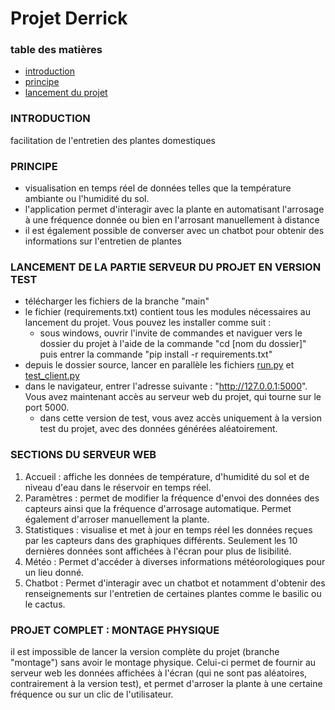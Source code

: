 # Projet Derrick

### table des matières
- [introduction](#introduction)
- [principe](#principe)
- [lancement du projet](#lancement-du-projet)

### INTRODUCTION
facilitation de l'entretien des plantes domestiques 

### PRINCIPE
- visualisation en temps réel de données telles que la température ambiante ou l'humidité du sol.
- l'application permet d'interagir avec la plante en automatisant l'arrosage à une fréquence donnée ou bien en l'arrosant manuellement à distance
- il est également possible de converser avec un chatbot pour obtenir des informations sur l'entretien de plantes

### LANCEMENT DE LA PARTIE SERVEUR DU PROJET EN VERSION TEST
- télécharger les fichiers de la branche "main"
- le fichier (requirements.txt) contient tous les modules nécessaires au lancement du projet. Vous pouvez les installer comme suit :
  - sous windows, ouvrir l'invite de commandes et naviguer vers le dossier du projet à l'aide de la commande "cd [nom du dossier]" puis entrer la commande "pip install -r requirements.txt"
- depuis le dossier source, lancer en parallèle les fichiers [run.py](run.py) et [test_client.py](test_client.py)
- dans le navigateur, entrer l'adresse suivante : "http://127.0.0.1:5000". Vous avez maintenant accès au serveur web du projet, qui tourne sur le port 5000.
  - dans cette version de test, vous avez accès uniquement à la version test du projet, avec des données générées aléatoirement.

### SECTIONS DU SERVEUR WEB
1) Accueil : affiche les données de température, d'humidité du sol et de niveau d'eau dans le réservoir en temps réel.
2) Paramètres : permet de modifier la fréquence d'envoi des données des capteurs ainsi que la fréquence d'arrosage automatique. Permet également d'arroser manuellement la plante.
3) Statistiques : visualise et met à jour en temps réel les données reçues par les capteurs dans des graphiques différents. Seulement les 10 dernières données sont affichées à l'écran pour plus de lisibilité.
4) Météo : Permet d'accéder à diverses informations météorologiques pour un lieu donné.
5) Chatbot : Permet d'interagir avec un chatbot et notamment d'obtenir des renseignements sur l'entretien de certaines plantes comme le basilic ou le cactus.

### PROJET COMPLET : MONTAGE PHYSIQUE

il est impossible de lancer la version complète du projet (branche "montage") sans avoir le montage physique. Celui-ci permet de fournir au serveur web les données affichées à l'écran (qui ne sont pas aléatoires, contrairement à la version test), et permet d'arroser la plante à une certaine fréquence ou sur un clic de l'utilisateur.
